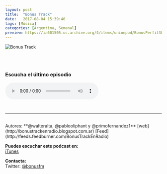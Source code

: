 ```yaml
---
layout: post
title:  "Bonus Track"
date:   2017-08-04 15:39:40
tags: [Música]
categories: [Argentina, Semanal]
preview: https://ia601505.us.archive.org/4/items/unionpod/BonusPerfil300.jpg
---
```


![Bonus Track](https://archive.org/download/unionpod/bonus%20perfil500.jpg)  

<br/>  
<br/>  


### Escucha el último episodio  

<!--reproductor-feed=http://feeds.feedburner.com/BonusTrackEnRadio-->
<!--reproductor-start-->
<audio id="audio" preload="auto" controls="" src="http://media.whooshkaa.com/podcasts/1923/episodes/3dfda8-bonus207.mp3?id=175805"></audio>
<!--reproductor-end-->

<br>

_ _ _
<br>
Autores: **@walteralta, @pablooliphant y @primofernandez1**  
[web](http://bonustrackenradio.blogspot.com.ar)  
[Feed](http://feeds.feedburner.com/BonusTrackEnRadio)   


**Puedes escuchar este podcast en:**  
[iTunes](https://itunes.apple.com/ar/podcast/podcast-bonus-track-en-radio/id1199280628?mt=2)  

**Contacta:**  
Twitter: [@bonusfm](https://twitter.com/bonusfm)  






